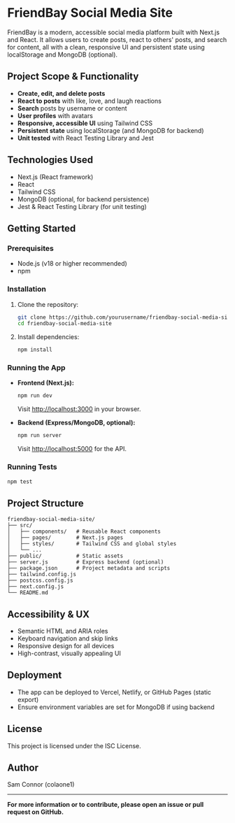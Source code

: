 # FriendBay Social Media Site

FriendBay is a modern, accessible social media platform built with Next.js and React. It allows users to create posts, react to others' posts, and search for content, all with a clean, responsive UI and persistent state using localStorage and MongoDB (optional).

## Project Scope & Functionality
- **Create, edit, and delete posts**
- **React to posts** with like, love, and laugh reactions
- **Search** posts by username or content
- **User profiles** with avatars
- **Responsive, accessible UI** using Tailwind CSS
- **Persistent state** using localStorage (and MongoDB for backend)
- **Unit tested** with React Testing Library and Jest

## Technologies Used
- Next.js (React framework)
- React
- Tailwind CSS
- MongoDB (optional, for backend persistence)
- Jest & React Testing Library (for unit testing)

## Getting Started

### Prerequisites
- Node.js (v18 or higher recommended)
- npm

### Installation
1. Clone the repository:
   ```sh
   git clone https://github.com/yourusername/friendbay-social-media-site.git
   cd friendbay-social-media-site
   ```
2. Install dependencies:
   ```sh
   npm install
   ```

### Running the App
- **Frontend (Next.js):**
  ```sh
  npm run dev
  ```
  Visit [http://localhost:3000](http://localhost:3000) in your browser.

- **Backend (Express/MongoDB, optional):**
  ```sh
  npm run server
  ```
  Visit [http://localhost:5000](http://localhost:5000) for the API.

### Running Tests
```sh
npm test
```

## Project Structure
```
friendbay-social-media-site/
├── src/
│   ├── components/   # Reusable React components
│   ├── pages/        # Next.js pages
│   ├── styles/       # Tailwind CSS and global styles
│   └── ...
├── public/           # Static assets
├── server.js         # Express backend (optional)
├── package.json      # Project metadata and scripts
├── tailwind.config.js
├── postcss.config.js
├── next.config.js
└── README.md
```

## Accessibility & UX
- Semantic HTML and ARIA roles
- Keyboard navigation and skip links
- Responsive design for all devices
- High-contrast, visually appealing UI

## Deployment
- The app can be deployed to Vercel, Netlify, or GitHub Pages (static export)
- Ensure environment variables are set for MongoDB if using backend

## License
This project is licensed under the ISC License.

## Author
Sam Connor (colaone1)

---

**For more information or to contribute, please open an issue or pull request on GitHub.** 